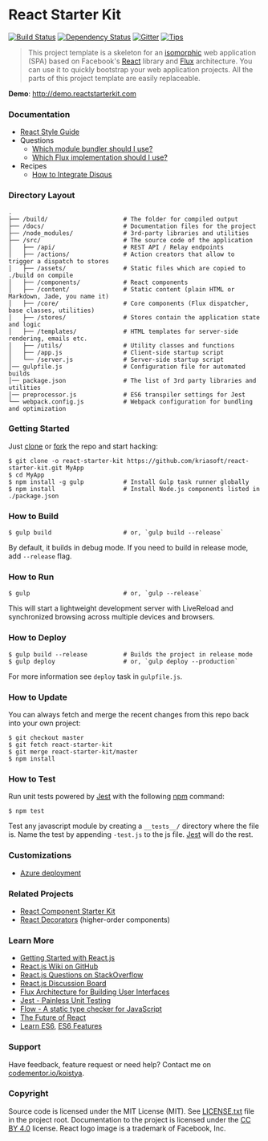 # React Starter Kit

[![Build Status](http://img.shields.io/travis/kriasoft/react-starter-kit/master.svg?style=flat-square)](http://travis-ci.org/kriasoft/react-starter-kit)
[![Dependency Status](https://david-dm.org/kriasoft/react-starter-kit.svg?style=flat-square)](https://david-dm.org/kriasoft/react-starter-kit)
[![Gitter](http://img.shields.io/badge/chat_room-online-brightgreen.svg?style=flat-square)](https://gitter.im/kriasoft/react-starter-kit)
[![Tips](http://img.shields.io/gratipay/koistya.svg?style=flat-square)](https://gratipay.com/koistya)

> This project template is a skeleton for an [isomorphic](http://nerds.airbnb.com/isomorphic-javascript-future-web-apps/)
> web application (SPA) based on Facebook's [React](https://facebook.github.io/react/)
> library and [Flux](http://facebook.github.io/flux/) architecture. You can use
> it to quickly bootstrap your web application projects. All the parts of this
> project template are easily replaceable.

**Demo**: http://demo.reactstarterkit.com

### Documentation

- [React Style Guide](./docs/react-style-guide.md)
- Questions
  - [Which module bundler should I use?](https://github.com/kriasoft/react-starter-kit/issues/3)
  - [Which Flux implementation should I use?](https://github.com/kriasoft/react-starter-kit/issues/22)
- Recipes
  - [How to Integrate Disqus](./docs/recipes/how-to-integrate-disqus.md)

### Directory Layout

```
.
├── /build/                     # The folder for compiled output
├── /docs/                      # Documentation files for the project
├── /node_modules/              # 3rd-party libraries and utilities
├── /src/                       # The source code of the application
│   ├── /api/                   # REST API / Relay endpoints
│   ├── /actions/               # Action creators that allow to trigger a dispatch to stores
│   ├── /assets/                # Static files which are copied to ./build on compile
│   ├── /components/            # React components
│   ├── /content/               # Static content (plain HTML or Markdown, Jade, you name it)
│   ├── /core/                  # Core components (Flux dispatcher, base classes, utilities)
│   ├── /stores/                # Stores contain the application state and logic
│   ├── /templates/             # HTML templates for server-side rendering, emails etc.
│   ├── /utils/                 # Utility classes and functions
│   ├── /app.js                 # Client-side startup script
│   └── /server.js              # Server-side startup script
│── gulpfile.js                 # Configuration file for automated builds
│── package.json                # The list of 3rd party libraries and utilities
│── preprocessor.js             # ES6 transpiler settings for Jest
└── webpack.config.js           # Webpack configuration for bundling and optimization
```

### Getting Started

Just [clone](github-windows://openRepo/https://github.com/kriasoft/react-starter-kit) or
[fork](https://github.com/kriasoft/react-starter-kit/fork) the repo and start hacking:

```shell
$ git clone -o react-starter-kit https://github.com/kriasoft/react-starter-kit.git MyApp
$ cd MyApp
$ npm install -g gulp           # Install Gulp task runner globally
$ npm install                   # Install Node.js components listed in ./package.json
```

### How to Build

```shell
$ gulp build                    # or, `gulp build --release`
```

By default, it builds in debug mode. If you need to build in release mode, add
`--release` flag.

### How to Run

```shell
$ gulp                          # or, `gulp --release`
```

This will start a lightweight development server with LiveReload and
synchronized browsing across multiple devices and browsers.

### How to Deploy

```shell
$ gulp build --release          # Builds the project in release mode
$ gulp deploy                   # or, `gulp deploy --production`
```

For more information see `deploy` task in `gulpfile.js`.

### How to Update

You can always fetch and merge the recent changes from this repo back into
your own project:

```shell
$ git checkout master
$ git fetch react-starter-kit
$ git merge react-starter-kit/master
$ npm install
```

### How to Test

Run unit tests powered by [Jest](https://facebook.github.io/jest/) with the following
[npm](https://www.npmjs.org/doc/misc/npm-scripts.html) command:

```shell
$ npm test
```

Test any javascript module by creating a `__tests__/` directory where
the file is. Name the test by appending `-test.js` to the js file.
[Jest](https://facebook.github.io/jest/) will do the rest.

### Customizations

 * [Azure deployment](https://github.com/kriasoft/react-starter-kit/pull/106)

### Related Projects

 * [React Component Starter Kit](https://github.com/kriasoft/react-component-starter)
 * [React Decorators](https://github.com/kriasoft/react-decorators) (higher-order components)

### Learn More

 * [Getting Started with React.js](http://facebook.github.io/react/)
 * [React.js Wiki on GitHub](https://github.com/facebook/react/wiki)
 * [React.js Questions on StackOverflow](http://stackoverflow.com/questions/tagged/reactjs)
 * [React.js Discussion Board](https://groups.google.com/forum/#!forum/reactjs)
 * [Flux Architecture for Building User Interfaces](http://facebook.github.io/flux/)
 * [Jest - Painless Unit Testing](http://facebook.github.io/jest/)
 * [Flow - A static type checker for JavaScript](http://flowtype.org/)
 * [The Future of React](https://github.com/reactjs/react-future)
 * [Learn ES6](https://babeljs.io/docs/learn-es6/), [ES6 Features](https://github.com/lukehoban/es6features#readme)

### Support

Have feedback, feature request or need help? Contact me on [codementor.io/koistya](https://www.codementor.io/koistya).

### Copyright

Source code is licensed under the MIT License (MIT). See [LICENSE.txt](./LICENSE.txt)
file in the project root. Documentation to the project is licensed under the
[CC BY 4.0](http://creativecommons.org/licenses/by/4.0/) license. React logo
image is a trademark of Facebook, Inc.
